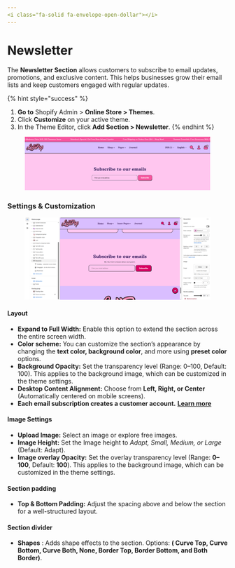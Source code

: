 ```yaml
---
<i class="fa-solid fa-envelope-open-dollar"></i>
---
```


# Newsletter

The **Newsletter Section** allows customers to subscribe to email updates, promotions, and exclusive content. This helps businesses grow their email lists and keep customers engaged with regular updates.

{% hint style="success" %}
1. **Go to** Shopify Admin > **Online Store > Themes**.
2. Click **Customize** on your active theme.
3. In the Theme Editor, click **Add Section > Newsletter**.
{% endhint %}

<figure><img src=".gitbook/assets/news-01.jpg" alt=""><figcaption></figcaption></figure>

### **Settings & Customization**

<figure><img src=".gitbook/assets/newsletter.png" alt=""><figcaption></figcaption></figure>

#### **Layout** <a href="#layout" id="layout"></a>

* **Expand to Full Width:** Enable this option to extend the section across the entire screen width.
* **Color scheme:** You can customize the section’s appearance by changing the **text color, background color**, and more using **preset color** options.
* **Background Opacity:** Set the transparency level (Range: 0–100, Default: 100). This applies to the background image, which can be customized in the theme settings.
* **Desktop Content Alignment:** Choose from **Left, Right, or Center** (Automatically centered on mobile screens).
* **Each email subscription creates a customer account.** [**Learn more**](https://help.shopify.com/manual/customers)

#### **Image Settings** <a href="#image-settings" id="image-settings"></a>

* **Upload Image:** Select an image or explore free images.
* **Image Height:** Set the Image height to _Adapt, Small, Medium, or Large_ (Default: Adapt).
* **Image overlay Opacity:** Set the overlay transparency level (Range: **0–100**, Default: **100**). This applies to the background image, which can be customized in the theme settings.

#### Section padding <a href="#section-padding" id="section-padding"></a>

* **Top & Bottom Padding:** Adjust the spacing above and below the section for a well-structured layout.

#### Section divider

* **Shapes** : Adds shape effects to the section. Options: **( Curve Top, Curve Bottom, Curve Both, None, Border Top, Border Bottom, and Both Border)**.
